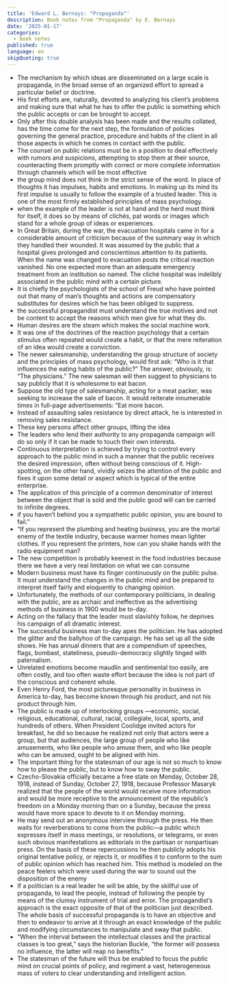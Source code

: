 ```yaml
---
title: 'Edward L. Bernays: "Propaganda"'
description: Book notes from "Propaganda" by E. Bernays
date: '2025-01-17'
categories:
  - book notes
published: true
language: en
skipQuoting: true
---
```


- The mechanism by which ideas are disseminated on a large scale is propaganda, in the broad sense of an organized effort to spread a particular belief or doctrine.
- His first efforts are, naturally, devoted to analyzing his client’s problems and making sure that what he has to offer the public is something which the public accepts or can be brought to accept.
- Only after this double analysis has been made and the results collated, has the time come for the next step, the formulation of policies governing the general practice, procedure and habits of the client in all those aspects in which he comes in contact with the public.
- The counsel on public relations must be in a position to deal effectively with rumors and suspicions, attempting to stop them at their source, counteracting them promptly with correct or more complete information through channels which will be most effective
- the group mind does not think in the strict sense of the word. In place of thoughts it has impulses, habits and emotions. In making up its mind its first impulse is usually to follow the example of a trusted leader. This is one of the most firmly established principles of mass psychology.
- when the example of the leader is not at hand and the herd must think for itself, it does so by means of clichés, pat words or images which stand for a whole group of ideas or experiences.
- In Great Britain, during the war, the evacuation hospitals came in for a considerable amount of criticism because of the summary way in which they handled their wounded. It was assumed by the public that a hospital gives prolonged and conscientious attention to its patients. When the name was changed to evacuation posts the critical reaction vanished. No one expected more than an adequate emergency treatment from an institution so named. The cliché hospital was indelibly associated in the public mind with a certain picture.
- It is chiefly the psychologists of the school of Freud who have pointed out that many of man’s thoughts and actions are compensatory substitutes for desires which he has been obliged to suppress.
- the successful propagandist must understand the true motives and not be content to accept the reasons which men give for what they do.
- Human desires are the steam which makes the social machine work.
- It was one of the doctrines of the reaction psychology that a certain stimulus often repeated would create a habit, or that the mere reiteration of an idea would create a conviction.
- The newer salesmanship, understanding the group structure of society and the principles of mass psychology, would first ask: “Who is it that influences the eating habits of the public?” The answer, obviously, is: “The physicians.” The new salesman will then suggest to physicians to say publicly that it is wholesome to eat bacon.
- Suppose the old type of salesmanship, acting for a meat packer, was seeking to increase the sale of bacon. It would reiterate innumerable times in full-page advertisements: “Eat more bacon.
- Instead of assaulting sales resistance by direct attack, he is interested in removing sales resistance.
- These key persons affect other groups, lifting the idea
- The leaders who lend their authority to any propaganda campaign will do so only if it can be made to touch their own interests.
- Continuous interpretation is achieved by trying to control every approach to the public mind in such a manner that the public receives the desired impression, often without being conscious of it. High-spotting, on the other hand, vividly seizes the attention of the public and fixes it upon some detail or aspect which is typical of the entire enterprise.
- The application of this principle of a common denominator of interest between the object that is sold and the public good will can be carried to infinite degrees.
- if you haven’t behind you a sympathetic public opinion, you are bound to fail.”
- “If you represent the plumbing and heating business, you are the mortal enemy of the textile industry, because warmer homes mean lighter clothes. If you represent the printers, how can you shake hands with the radio equipment man?
- The new competition is probably keenest in the food industries because there we have a very real limitation on what we can consume
- Modern business must have its finger continuously on the public pulse. It must understand the changes in the public mind and be prepared to interpret itself fairly and eloquently to changing opinion.
- Unfortunately, the methods of our contemporary politicians, in dealing with the public, are as archaic and ineffective as the advertising methods of business in 1900 would be to-day.
- Acting on the fallacy that the leader must slavishly follow, he deprives his campaign of all dramatic interest.
- The successful business man to-day apes the politician. He has adopted the glitter and the ballyhoo of the campaign. He has set up all the side shows. He has annual dinners that are a compendium of speeches, flags, bombast, stateliness, pseudo-democracy slightly tinged with paternalism.
- Unrelated emotions become maudlin and sentimental too easily, are often costly, and too often waste effort because the idea is not part of the conscious and coherent whole.
- Even Henry Ford, the most picturesque personality in business in America to-day, has become known through his product, and not his product through him.
- The public is made up of interlocking groups —economic, social, religious, educational, cultural, racial, collegiate, local, sports, and hundreds of others. When President Coolidge invited actors for breakfast, he did so because he realized not only that actors were a group, but that audiences, the large group of people who like amusements, who like people who amuse them, and who like people who can be amused, ought to be aligned with him.
- The important thing for the statesman of our age is not so much to know how to please the public, but to know how to sway the public.
- Czecho-Slovakia officially became a free state on Monday, October 28, 1918, instead of Sunday, October 27, 1918, because Professor Masaryk realized that the people of the world would receive more information and would be more receptive to the announcement of the republic’s freedom on a Monday morning than on a Sunday, because the press would have more space to devote to it on Monday morning.
- He may send out an anonymous interview through the press. He then waits for reverberations to come from the public—a public which expresses itself in mass meetings, or resolutions, or telegrams, or even such obvious manifestations as editorials in the partisan or nonpartisan press. On the basis of these repercussions he then publicly adopts his original tentative policy, or rejects it, or modifies it to conform to the sum of public opinion which has reached him. This method is modeled on the peace feelers which were used during the war to sound out the disposition of the enemy
- If a politician is a real leader he will be able, by the skillful use of propaganda, to lead the people, instead of following the people by means of the clumsy instrument of trial and error. The propagandist’s approach is the exact opposite of that of the politician just described. The whole basis of successful propaganda is to have an objective and then to endeavor to arrive at it through an exact knowledge of the public and modifying circumstances to manipulate and sway that public.
- “When the interval between the intellectual classes and the practical classes is too great,” says the historian Buckle, “the former will possess no influence, the latter will reap no benefits.”
- The statesman of the future will thus be enabled to focus the public mind on crucial points of policy, and regiment a vast, heterogeneous mass of voters to clear understanding and intelligent action.
